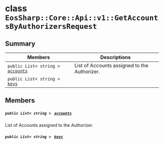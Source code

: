 # class `EosSharp::Core::Api::v1::GetAccountsByAuthorizersRequest` 

## Summary

 Members                                | Descriptions                                
----------------------------------------|---------------------------------------------
`public List< string > ` [`accounts`](#class_eos_sharp_1_1_core_1_1_api_1_1v1_1_1_get_accounts_by_authorizers_request_1a74af515b212b90fadfd0f62211c4d937) | List of Accounts assigned to the Authorizer.
`public List< string > ` [`keys`](#class_eos_sharp_1_1_core_1_1_api_1_1v1_1_1_get_accounts_by_authorizers_request_1ac060078ad1ae5e5fbb836e865576aa6c) | 

## Members

##### `public List< string > ` [`accounts`](#class_eos_sharp_1_1_core_1_1_api_1_1v1_1_1_get_accounts_by_authorizers_request_1a74af515b212b90fadfd0f62211c4d937) 

List of Accounts assigned to the Authorizer.

##### `public List< string > ` [`keys`](#class_eos_sharp_1_1_core_1_1_api_1_1v1_1_1_get_accounts_by_authorizers_request_1ac060078ad1ae5e5fbb836e865576aa6c) 

